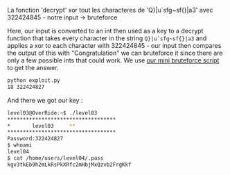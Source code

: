 La fonction 'decrypt' xor tout les characteres de 'Q}|u`sfg~sf{}|a3' avec 322424845 - notre input -> bruteforce

Here, our input is converted to an int then used as a key to a decrypt function that takes every character in the string ``Q}|u`sfg~sf{}|a3`` and applies a xor to each character with 322424845 - our input then compares the output of this with "Congratulation" we can bruteforce it since there are only a few possible ints that could work. We use [our mini bruteforce script](./Ressources/exploit.py) to get the answer.

```bash
python exploit.py 
18 322424827
```

And there we got our key :

```bash
level03@OverRide:~$ ./level03 
***********************************
*		level03		**
***********************************
Password:322424827
$ whoami
level04
$ cat /home/users/level04/.pass
kgv3tkEb9h2mLkRsPkXRfc2mHbjMxQzvb2FrgKkf
```
